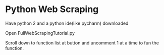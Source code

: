 # Python Web Scraping 
Have python 2 and a python ide(like pycharm) downloaded

Open FullWebScrapingTutorial.py

Scroll down to function list at button and uncomment 1 at a time to fun the function.


